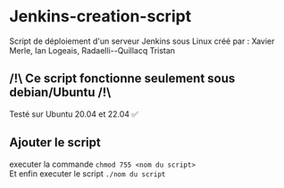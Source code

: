 # Jenkins-creation-script
Script de déploiement d'un serveur Jenkins sous Linux
créé par : Xavier Merle, Ian Logeais, Radaelli--Quillacq Tristan

## /!\ Ce script fonctionne seulement sous debian/Ubuntu /!\
Testé sur Ubuntu 20.04 et 22.04 ✅


## Ajouter le script
executer la commande ```chmod 755 <nom du script>```  
Et enfin executer le script ```./nom du script```
